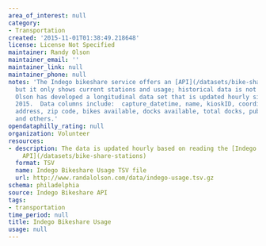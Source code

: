 ```yaml
---
area_of_interest: null
category:
- Transportation
created: '2015-11-01T01:38:49.218648'
license: License Not Specified
maintainer: Randy Olson
maintainer_email: ''
maintainer_link: null
maintainer_phone: null
notes: 'The Indego bikeshare service offers an [API](/datasets/bike-share-stations)
  but it only shows current stations and usage; historical data is not published.  Randy
  Olson has developed a longitudinal data set that is updated hourly since June 30,
  2015.  Data columns include:  capture_datetime, name, kioskID, coordinates (lat/long),
  address, zip code, bikes available, docks available, total docks, public status,
  and others.'
opendataphilly_rating: null
organization: Volunteer
resources:
- description: The data is updated hourly based on reading the [Indego Bikeshare Station
    API](/datasets/bike-share-stations)
  format: TSV
  name: Indego Bikeshare Usage TSV file
  url: http://www.randalolson.com/data/indego-usage.tsv.gz
schema: philadelphia
source: Indego Bikeshare API
tags:
- transportation
time_period: null
title: Indego Bikeshare Usage
usage: null
---
```


